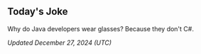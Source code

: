 ## Today's Joke
Why do Java developers wear glasses? Because they don't C#.

*Updated December 27, 2024 (UTC)*
